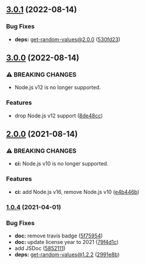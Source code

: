 ## [3.0.1](https://github.com/KenanY/secure-random-octet/compare/3.0.0...3.0.1) (2022-08-14)


### Bug Fixes

* **deps:** get-random-values@2.0.0 ([530fd23](https://github.com/KenanY/secure-random-octet/commit/530fd236319dc5015907739426a1454740a60de3))

## [3.0.0](https://github.com/KenanY/secure-random-octet/compare/2.0.0...3.0.0) (2022-08-14)


### ⚠ BREAKING CHANGES

* Node.js v12 is no longer supported.

### Features

* drop Node.js v12 support ([8de48cc](https://github.com/KenanY/secure-random-octet/commit/8de48cceae211446dffbf12e109714bb057fc69b))

## [2.0.0](https://github.com/KenanY/secure-random-octet/compare/1.0.4...2.0.0) (2021-08-14)


### ⚠ BREAKING CHANGES

* **ci:** Node.js v10 is no longer supported.

### Features

* **ci:** add Node.js v16, remove Node.js v10 ([e4b446b](https://github.com/KenanY/secure-random-octet/commit/e4b446b55ef18b9c2d67cc71616254c1c16c930f))

### [1.0.4](https://github.com/KenanY/secure-random-octet/compare/1.0.3...1.0.4) (2021-04-01)


### Bug Fixes

* **doc:** remove travis badge ([5f75954](https://github.com/KenanY/secure-random-octet/commit/5f75954f5100a7d1fd5645a35b687845f29e9afd))
* **doc:** update license year to 2021 ([79f4d1c](https://github.com/KenanY/secure-random-octet/commit/79f4d1cdd4ae2eff8290ac05e253bfbce56147c0))
* add JSDoc ([5852111](https://github.com/KenanY/secure-random-octet/commit/58521118066cc0ccd49139fd441f41552d8e5f82))
* **deps:** get-random-values@1.2.2 ([2991e8b](https://github.com/KenanY/secure-random-octet/commit/2991e8b6cd7017baa4f39d598bc820c542a2dec2))
